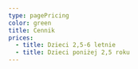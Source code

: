 ```yaml
---
type: pagePricing
color: green
title: Cennik
prices:
  - title: Dzieci 2,5-6 letnie
  - title: Dzieci poniżej 2,5 roku
---
```


